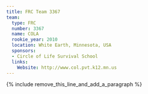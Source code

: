 ```yaml
---
title: FRC Team 3367
team:
  type: FRC
  number: 3367
  name: COLA
  rookie_year: 2010
  location: White Earth, Minnesota, USA
  sponsors:
  - Circle of Life Survival School
  links:
    Website: http://www.col.pvt.k12.mn.us
---
```


{% include remove_this_line_and_add_a_paragraph %}